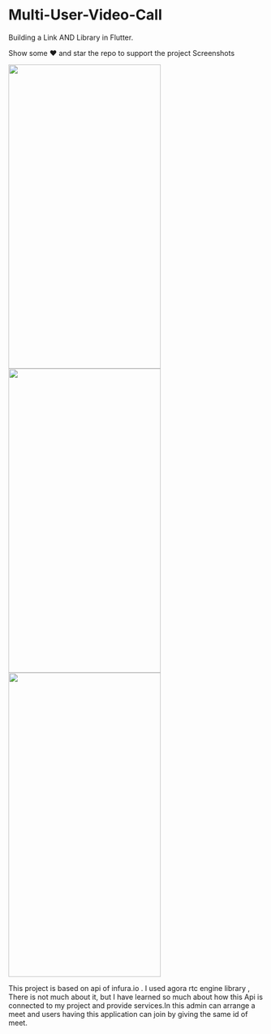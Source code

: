 # Multi-User-Video-Call
Building a Link AND Library in Flutter.

Show some ❤️ and star the repo to support the project Screenshots

<p float="left">
<img src="https://user-images.githubusercontent.com/55958579/114072720-32e5dd00-98c0-11eb-84cf-2c9e434a5bf3.jpg" width="300px" height="600px" />
<img src="https://user-images.githubusercontent.com/55958579/114072886-53ae3280-98c0-11eb-98c6-f0f748a47678.jpg" width="300px" height="600px" />
<img src="https://user-images.githubusercontent.com/55958579/114073004-72acc480-98c0-11eb-8752-64a54fd706c6.jpg" width="300px" height="600px"> 
</p>
This project is based on api of infura.io . 
I used agora rtc engine library , There is not much about it,
but I have learned so much about how this Api is 
connected to my project and provide services.In
this admin can arrange a meet and users having 
this application can join by giving the same id of meet.
